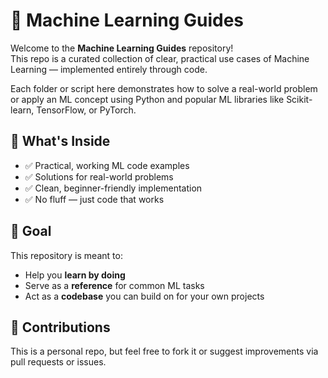 # 📘 Machine Learning Guides

Welcome to the **Machine Learning Guides** repository!  
This repo is a curated collection of clear, practical use cases of Machine Learning — implemented entirely through code.

Each folder or script here demonstrates how to solve a real-world problem or apply an ML concept using Python and popular ML libraries like Scikit-learn, TensorFlow, or PyTorch.

## 🧠 What's Inside

- ✅ Practical, working ML code examples
- ✅ Solutions for real-world problems
- ✅ Clean, beginner-friendly implementation
- ✅ No fluff — just code that works

## 🎯 Goal

This repository is meant to:

* Help you **learn by doing**
* Serve as a **reference** for common ML tasks
* Act as a **codebase** you can build on for your own projects


## 🤝 Contributions

This is a personal repo, but feel free to fork it or suggest improvements via pull requests or issues.


